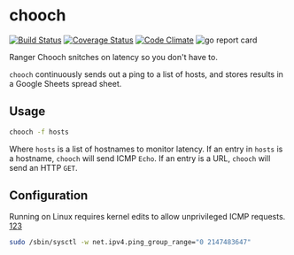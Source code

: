 # chooch
[![Build Status](https://travis-ci.org/wgjohnson/chooch.svg?branch=master)](https://travis-ci.org/wgjohnson/chooch) [![Coverage Status](https://coveralls.io/repos/github/wgjohnson/chooch/badge.svg?branch=master)](https://coveralls.io/github/wgjohnson/chooch?branch=master) 
[![Code Climate](https://codeclimate.com/github/wgjohnson/chooch/badges/gpa.svg)](https://codeclimate.com/github/wgjohnson/chooch) ![go report card](https://goreportcard.com/badge/github.com/wgjohnson/chooch)

Ranger Chooch snitches on latency so you don't have to.

`chooch` continuously sends out a ping to a list of hosts, and stores results in a Google Sheets spread sheet.

## Usage
```bash
chooch -f hosts
```
Where `hosts` is a list of hostnames to monitor latency. If an entry in `hosts` is a hostname, `chooch` will send ICMP `Echo`.  If an entry is a URL, `chooch` will send an HTTP `GET`.

## Configuration
Running on Linux requires kernel edits to allow unprivileged ICMP requests. [1](https://godoc.org/golang.org/x/net/icmp#ListenPacket)[2](https://sturmflut.github.io/linux/ubuntu/2015/01/17/unprivileged-icmp-sockets-on-linux/)[3](http://man7.org/linux/man-pages/man7/icmp.7.html)
```bash
sudo /sbin/sysctl -w net.ipv4.ping_group_range="0 2147483647"
```